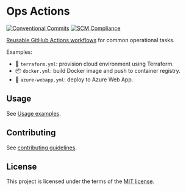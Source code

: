 # Ops Actions

[![Conventional Commits](https://img.shields.io/badge/Conventional%20Commits-1.0.0-%23FE5196?logo=conventionalcommits&logoColor=white)](https://conventionalcommits.org)
[![SCM Compliance](https://scm-compliance-api.radix.equinor.com/repos/equinor/ops-actions/badge)](https://scm-compliance-api.radix.equinor.com/repos/equinor/ops-actions/badge)

[Reusable GitHub Actions workflows](https://docs.github.com/en/actions/using-workflows/reusing-workflows) for common operational tasks.

Examples:

- 🌲 `terraform.yml`: provision cloud environment using Terraform.
- 📦 `docker.yml`: build Docker image and push to container registry.
- 🚀 `azure-webapp.yml`: deploy to Azure Web App.

## Usage

See [Usage examples](docs/usage-examples.md).

## Contributing

See [contributing guidelines](CONTRIBUTING.md).

## License

This project is licensed under the terms of the [MIT license](LICENSE).
